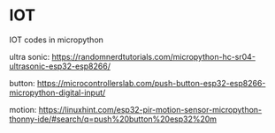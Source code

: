 # IOT
 IOT codes in micropython


 ultra sonic: https://randomnerdtutorials.com/micropython-hc-sr04-ultrasonic-esp32-esp8266/

 button: https://microcontrollerslab.com/push-button-esp32-esp8266-micropython-digital-input/

 motion: https://linuxhint.com/esp32-pir-motion-sensor-micropython-thonny-ide/#search/q=push%20button%20esp32%20m
